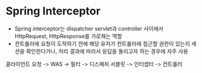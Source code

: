 # Spring Interceptor
- Spring interceptor는 dispatcher servlet과 controller 사이에서 HttpRequest, HttpResponse를 가로채는 역할
- 컨트롤러에 요청이 도착하기 전에 해당 유저가 컨트롤러에 접근할 권한이 있는지 세션을 확인한다거나, 처리 결과에 따라서 응답을 돌리고자 하는 경우에 자주 사용

클라이언트 요청 -> WAS -> 필터 -> 디스패처 서블릿 -> 인터셉터 -> 컨트롤러
